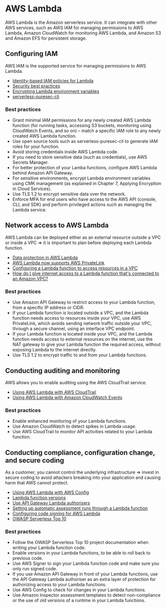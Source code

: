 # AWS Lambda

AWS Lambda is the Amazon serverless service. It can integrate with other AWS services, such as AWS IAM for managing permissions to AWS Lambda, Amazon CloudWatch for monitoring AWS Lambda, and Amazon S3 and Amazon EFS for persistent storage.

## Configuring IAM

AWS IAM is the supported service for managing permissions to AWS Lambda.

* [Identity-based IAM policies for Lambda](https://docs.aws.amazon.com/lambda/latest/dg/access-control-identity-based.html)
* [Security best practices](https://docs.aws.amazon.com/whitepapers/latest/serverless-architectures-lambda/security-best-practices.html)
* [Encrypting Lambda environment variables](https://docs.aws.amazon.com/whitepapers/latest/kms-best-practices/encrypting-lambda-environment-variables.html)
* [serverless-puresec-cli](https://github.com/puresec/serverless-puresec-cli)

### Best practices

* Grant minimal IAM permissions for any newly created AWS Lambda function (for running tasks, accessing S3 buckets, monitoring using CloudWatch Events, and so on) – match a specific IAM role to any newly created AWS Lambda function.
* Use open source tools such as serverless-puresec-cli to generate IAM roles for your function.
* Avoid storing credentials inside AWS Lambda code.
* If you need to store sensitive data (such as credentials), use AWS Secrets Manager.
* For better protection of your Lamba functions, configure AWS Lambda behind Amazon API Gateway.
* For sensitive environments, encrypt Lambda environment variables using CMK management (as explained in Chapter 7, Applying Encryption in Cloud Services).
* Use TLS 1.2 to encrypt sensitive data over the network.
* Enforce MFA for end users who have access to the AWS API (console, CLI, and SDK) and perform privileged actions such as managing the Lambda service.


## Network access to AWS Lambda

AWS Lambda can be deployed either as an external resource outside a VPC or inside a VPC => it is important to plan before deploying each Lambda function.

* [Data protection in AWS Lambda](https://docs.aws.amazon.com/lambda/latest/dg/security-dataprotection.html)
* [AWS Lambda now supports AWS PrivateLink](https://aws.amazon.com/about-aws/whats-new/2020/10/aws-lambda-now-supports-aws-privatelink/)
* [Configuring a Lambda function to access resources in a VPC](https://docs.aws.amazon.com/lambda/latest/dg/configuration-vpc.html)
* [How do I give internet access to a Lambda function that's connected to an Amazon VPC?](https://aws.amazon.com/premiumsupport/knowledge-center/internet-access-lambda-function/)

### Best practices

* Use Amazon API Gateway to restrict access to your Lambda function, from a specific IP address or CIDR.
* If your Lambda function is located outside a VPC, and the Lambda function needs access to resources inside your VPC, use AWS PrivateLink, which avoids sending network traffic outside your VPC, through a secure channel, using an interface VPC endpoint.
* If your Lambda function is located inside your VPC, and the Lambda function needs access to external resources on the internet, use the NAT gateway to give your Lambda function the required access, without exposing Lambda to the internet directly.
* Use TLS 1.2 to encrypt traffic to and from your Lambda functions.

## Conducting auditing and monitoring

AWS allows you to enable auditing using the AWS CloudTrail service.

* [Using AWS Lambda with AWS CloudTrail](https://docs.aws.amazon.com/lambda/latest/dg/with-cloudtrail.html)
* [Using AWS Lambda with Amazon CloudWatch Events](https://docs.aws.amazon.com/lambda/latest/dg/services-cloudwatchevents.html)

### Best practices

* Enable enhanced monitoring of your Lambda functions.
* Use Amazon CloudWatch to detect spikes in Lambda usage.
* Use AWS CloudTrail to monitor API activities related to your Lambda function.

## Conducting compliance, configuration change, and secure coding

As a customer, you cannot control the underlying infrastructure => invest in secure coding to avoid attackers breaking into your application and causing harm that AWS cannot protect.

* [Using AWS Lambda with AWS Config](https://docs.aws.amazon.com/lambda/latest/dg/services-config.html)
* [Lambda function versions](https://docs.aws.amazon.com/lambda/latest/dg/configuration-versions.html)
* [Use API Gateway Lambda authorisers](https://docs.aws.amazon.com/apigateway/latest/developerguide/apigateway-use-lambda-authorizer.html)
* [Setting up automatic assessment runs through a Lambda function](https://docs.aws.amazon.com/inspector/latest/userguide/inspector_assessments.html#assessment_runs-schedule)
* [Configuring code signing for AWS Lambda](https://docs.aws.amazon.com/lambda/latest/dg/configuration-codesigning.html)
* [OWASP Serverless Top 10](https://owasp.org/www-project-serverless-top-10/)

### Best practices

* Follow the OWASP Serverless Top 10 project documentation when writing your Lambda function code.
* Enable versions in your Lambda functions, to be able to roll back to previous code.
* Use AWS Signer to sign your Lambda function code and make sure you only run signed code.
* If you use Amazon API Gateway in front of your Lambda functions, use the API Gateway Lambda authoriser as an extra layer of protection for authorizing access to your Lambda functions.
* Use AWS Config to check for changes in your Lambda functions.
* Use Amazon Inspector assessment templates to detect non-compliance or the use of old versions of a runtime in your Lambda functions.
